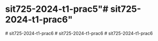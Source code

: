 # sit725-2024-t1-prac5"# sit725-2024-t1-prac6" 
#   s i t 7 2 5 - 2 0 2 4 - t 1 - p r a c 6  
 #   s i t 7 2 5 - 2 0 2 4 - t 1 - p r a c 6  
 #   s i t 7 2 5 - 2 0 2 4 - t 1 - p r a c 6  
 